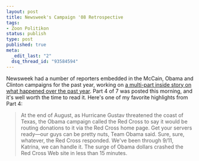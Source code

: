 ```yaml
--- 
layout: post
title: Newsweek's Campaign '08 Retrospective
tags: 
- Zoon Politikon
status: publish
type: post
published: true
meta: 
  _edit_last: "2"
  dsq_thread_id: "93584594"
---
```

Newsweek had a number of reporters embedded in the McCain, Obama and Clinton campaigns for the past year, working on <a href="http://www.newsweek.com/id/167581">a multi-part inside story on what happened over the past year</a>. Part 4 of 7 was posted this morning, and it's well worth the time to read it. Here's one of my favorite highlights from Part 4:
<blockquote>At the end of August, as Hurricane Gustav threatened the coast of Texas, the Obama campaign called the Red Cross to say it would be routing donations to it via the Red Cross home page. Get your servers ready—our guys can be pretty nuts, Team Obama said. Sure, sure, whatever, the Red Cross responded. We've been through 9/11, Katrina, we can handle it. The surge of Obama dollars crashed the Red Cross Web site in less than 15 minutes.</blockquote>
